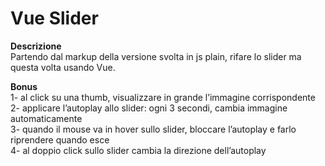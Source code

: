 Vue Slider
===
**Descrizione**  
Partendo dal markup della versione svolta in js plain, rifare lo slider ma questa volta usando Vue.

**Bonus**  
1- al click su una thumb, visualizzare in grande l’immagine corrispondente  
2- applicare l’autoplay allo slider: ogni 3 secondi, cambia immagine automaticamente  
3- quando il mouse va in hover sullo slider, bloccare l’autoplay e farlo riprendere quando esce  
4- al doppio click sullo slider cambia la direzione dell’autoplay  
